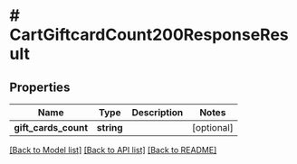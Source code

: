 # # CartGiftcardCount200ResponseResult

## Properties

Name | Type | Description | Notes
------------ | ------------- | ------------- | -------------
**gift_cards_count** | **string** |  | [optional]

[[Back to Model list]](../../README.md#models) [[Back to API list]](../../README.md#endpoints) [[Back to README]](../../README.md)
